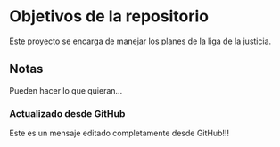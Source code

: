 # Objetivos de la repositorio

Este proyecto se encarga de manejar los planes de la liga de la justicia.


## Notas
Pueden hacer lo que quieran...


### Actualizado desde GitHub
Este es un mensaje editado completamente desde GitHub!!!
